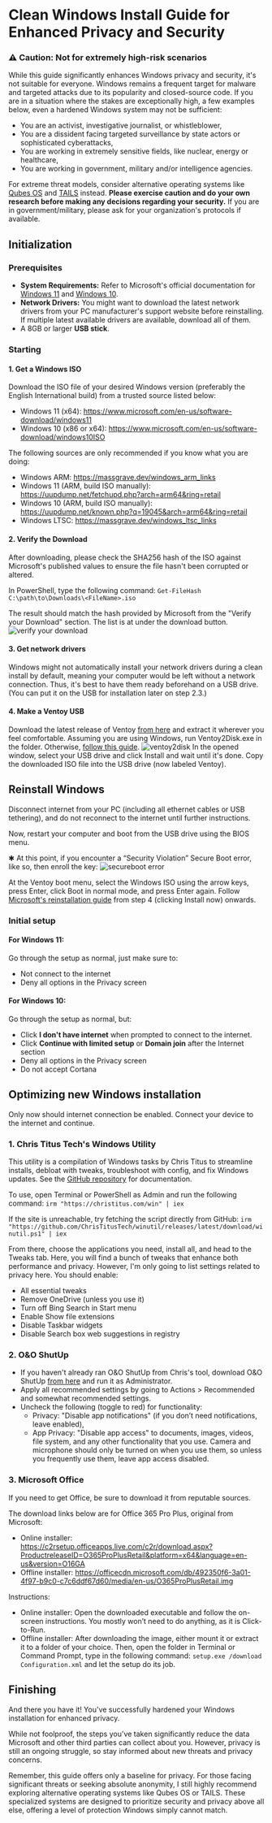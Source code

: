# Clean Windows Install Guide for Enhanced Privacy and Security

### ⚠️ Caution: Not for extremely high-risk scenarios

While this guide significantly enhances Windows privacy and security, it's not suitable for everyone. Windows remains a frequent target for malware and targeted attacks due to its popularity and closed-source code. If you are in a situation where the stakes are exceptionally high, a few examples below, even a hardened Windows system may not be sufficient:
- You are an activist, investigative journalist, or whistleblower,
- You are a dissident facing targeted surveillance by state actors or sophisticated cyberattacks,
- You are working in extremely sensitive fields, like nuclear, energy or healthcare,
- You are working in government, military and/or intelligence agencies.

For extreme threat models, consider alternative operating systems like [Qubes OS](https://www.qubes-os.org/doc/installation-guide/) and [TAILS](https://tails.net/index.en.html) instead. __Please exercise caution and do your own research before making any decisions regarding your security.__ If you are in government/military, please ask for your organization's protocols if available.

## Initialization

### Prerequisites
- __System Requirements:__ Refer to Microsoft's official documentation for [Windows 11](https://www.microsoft.com/en-us/windows/windows-11-specifications?r=1#table1) and [Windows 10](https://www.microsoft.com/en-us/windows/windows-10-specifications#primaryR2).
- __Network Drivers:__ You might want to download the latest network drivers from your PC manufacturer's support website before reinstalling. If multiple latest available drivers are available, download all of them.
- A 8GB or larger __USB stick__.

### Starting
#### 1. Get a Windows ISO
Download the ISO file of your desired Windows version (preferably the English International build) from a trusted source listed below:
- Windows 11 (x64): https://www.microsoft.com/en-us/software-download/windows11
- Windows 10 (x86 or x64): https://www.microsoft.com/en-us/software-download/windows10ISO

The following sources are only recommended if you know what you are doing:
- Windows ARM: https://massgrave.dev/windows_arm_links
- Windows 11 (ARM, build ISO manually): https://uupdump.net/fetchupd.php?arch=arm64&ring=retail
- Windows 10 (ARM, build ISO manually): https://uupdump.net/known.php?q=19045&arch=arm64&ring=retail
- Windows LTSC: https://massgrave.dev/windows_ltsc_links

#### 2. Verify the Download
After downloading, please check the SHA256 hash of the ISO against Microsoft's published values to ensure the file hasn't been corrupted or altered.

In PowerShell, type the following command:
`Get-FileHash C:\path\to\Downloads\<FileName>.iso`

The result should match the hash provided by Microsoft from the "Verify your Download" section. The list is at under the download button. ![verify your download](verifydl.png)

#### 3. Get network drivers
Windows might not automatically install your network drivers during a clean install by default, meaning your computer would be left without a network connection. Thus, it's best to have them ready beforehand on a USB drive. (You can put it on the USB for installation later on step 2.3.)

#### 4. Make a Ventoy USB

Download the latest release of Ventoy [from here](https://github.com/ventoy/Ventoy/releases) and extract it wherever you feel comfortable. Assuming you are using Windows, run Ventoy2Disk.exe in the folder. Otherwise, [follow this guide](https://www.ventoy.net/en/doc_start.html).
![ventoy2disk](ventoy2disk.png)
In the opened window, select your USB drive and click Install and wait until it's done. Copy the downloaded ISO file into the USB drive (now labeled Ventoy).

## Reinstall Windows
Disconnect internet from your PC (including all ethernet cables or USB tethering), and do not reconnect to the internet until further instructions.

Now, restart your computer and boot from the USB drive using the BIOS menu.

✱ At this point, if you encounter a “Security Violation” Secure Boot error, like so, then enroll the key:
![secureboot error](image-2.png)

At the Ventoy boot menu, select the Windows ISO using the arrow keys, press Enter, click Boot in normal mode, and press Enter again. Follow [Microsoft's reinstallation guide](https://support.microsoft.com/en-us/windows/reinstall-windows-d8369486-3e33-7d9c-dccc-859e2b022fc7#ID0EDBBBBBBBDBD) from step 4 (clicking Install now) onwards.

### Initial setup
#### For Windows 11:
Go through the setup as normal, just make sure to:
- Not connect to the internet
- Deny all options in the Privacy screen

#### For Windows 10:
Go through the setup as normal, but:
- Click __I don't have internet__ when prompted to connect to the internet.
- Click __Continue with limited setup__ or __Domain join__ after the Internet section
- Deny all options in the Privacy screen
- Do not accept Cortana

## Optimizing new Windows installation
Only now should internet connection be enabled. Connect your device to the internet and continue.

### 1. Chris Titus Tech's Windows Utility
This utility is a compilation of Windows tasks by Chris Titus to streamline installs, debloat with tweaks, troubleshoot with config, and fix Windows updates. See the [GitHub repository](https://github.com/ChrisTitusTech/winutil) for documentation.

To use, open Terminal or PowerShell as Admin and run the following command:
`irm "https://christitus.com/win" | iex`

If the site is unreachable, try fetching the script directly from GitHub:
`irm "https://github.com/ChrisTitusTech/winutil/releases/latest/download/winutil.ps1" | iex`

From there, choose the applications you need, install all, and head to the Tweaks tab. Here, you will find a bunch of tweaks that enhance both performance and privacy. However, I'm only going to list settings related to privacy here. You should enable:

- All essential tweaks
- Remove OneDrive (unless you use it)
- Turn off Bing Search in Start menu
- Enable Show file extensions
- Disable Taskbar widgets
- Disable Search box web suggestions in registry

### 2. O&O ShutUp
- If you haven't already ran O&O ShutUp from Chris's tool, download O&O ShutUp [from here](https://dl5.oo-software.com/files/ooshutup10/OOSU10.exe) and run it as Administrator.
- Apply all recommended settings by going to Actions > Recommended and somewhat recommended settings.
- Uncheck the following (toggle to red) for functionality:
	- Privacy: "Disable app notifications" (if you don’t need notifications, leave enabled),
	- App Privacy: "Disable app access" to documents, images, videos, file system, and any other functionality that you use. Camera and microphone should only be turned on when you use them, so unless you frequently use them, leave app access disabled.

### 3. Microsoft Office
If you need to get Office, be sure to download it from reputable sources.

The download links below are for Office 365 Pro Plus, original from Microsoft:
- Online installer: https://c2rsetup.officeapps.live.com/c2r/download.aspx?ProductreleaseID=O365ProPlusRetail&platform=x64&language=en-us&version=O16GA
- Offline installer: https://officecdn.microsoft.com/db/492350f6-3a01-4f97-b9c0-c7c6ddf67d60/media/en-us/O365ProPlusRetail.img

Instructions:
- Online installer: Open the downloaded executable and follow the on-screen instructions. You mostly won’t need to do anything, as it is Click-to-Run.
- Offline installer: After downloading the image, either mount it or extract it to a folder of your choice. Then, open the folder in Terminal or Command Prompt, type in the following command: `setup.exe /download Configuration.xml` and let the setup do its job.

## Finishing
And there you have it! You've successfully hardened your Windows installation for enhanced privacy.

While not foolproof, the steps you've taken significantly reduce the data Microsoft and other third parties can collect about you. However, privacy is still an ongoing struggle, so stay informed about new threats and privacy concerns.

Remember, this guide offers only a baseline for privacy. For those facing significant threats or seeking absolute anonymity, I still highly recommend exploring alternative operating systems like Qubes OS or TAILS. These specialized systems are designed to prioritize security and privacy above all else, offering a level of protection Windows simply cannot match.
